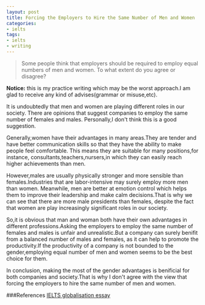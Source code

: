 ```yaml
---
layout: post
title: Forcing the Employers to Hire the Same Number of Men and Women
categories:
- ielts
tags:
- ielts
- writing
---
```

>Some people think that employers should be required to employ equal numbers of men and women. To what extent do you agree or disagree?

**Notice:** this is my practice writing  which may be the worst approach.I am glad to receive any kind of advises(grammar or misuse,etc).

It is undoubtedly that men and women are playing different roles in our society. There are opinions that suggest companies
to employ the same number of females and males. Personally,I don't think this is a good suggestion.

Generally,women have their advantages in many areas.They are tender and have better communication skills so that they
have the ability to make people feel comfortable. This means they are suitable for  many positions,for instance,
consultants,teachers,nursers,in which they can easily reach higher achievements than men.

However,males are usually physically stronger and more sensible than females.Industries that are labor-intensive may surely
employ  more men than women. Meanwhile, men are better at emotion control which helps them to improve their leadership and
make calm decisions.That is why we can see that there are more male presidents than females, despite the fact that women are
play increasingly significant roles in our society.

So,it is obvious that man and woman both have their own advantages in different professions.Asking the employers to employ the same
number of females and males is unfair and unrealistic.But a company can surely benifit from a balanced number of males and females,
as it can help to promote the productivity.If the productivity of  a company is not bounded to the gender,employing equal
number of men and women seems to be the best choice for them.

In conclusion, making the most of the gender advantages is benificial for both companies and society.That is why I don't
agree with the view that forcing the employers to hire the same number of men and women.

###References
[IELTS globalisation essay](http://ielts-simon.com/ielts-help-and-english-pr/2011/06/ielts-writing-task-2-gender-and-university-essay.html)

